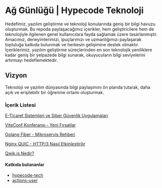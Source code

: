 # Ağ Günlüğü | Hypecode Teknoloji

Hedefimiz, yazılım geliştirme ve teknoloji konularında geniş bir bilgi havuzu oluşturmak. Bu repoda paylaşacağımız içerikler, hem geliştiricilere hem de teknolojiyle ilgilenen genel kullanıcılara fayda sağlamak üzere tasarlanmıştır. Amacımız, deneyimlerimizi, ipuçlarımızı ve uzmanlığımızı paylaşarak topluluğa katkıda bulunmak ve herkesin gelişimine destek olmaktır. İçeriklerimiz, yazılım geliştirme süreçlerinden en son teknolojik yeniliklere kadar geniş bir yelpazede bilgi sunarak, okuyucuların bilgi seviyelerini artırmayı hedeflemektedir.

## Vizyon

Teknoloji ve yazılım dünyasında bilgi paylaşımını ön planda tutarak, daha açık ve erişilebilir bir öğrenme ortamı oluşturmak.

### İçerik Listesi

[E-Ticaret Sistemleri ve Siber Güvenlik Uygulamaları](https://github.com/hypecode-tech/blogs/blob/main/eticaret-magazalarinda-guvenlik/README.md)

[ViteConf Konferansı - Yeni Fırsatlar](https://github.com/hypecode-tech/blogs/tree/main/viteconf-bizi-bekliyor/README.md)

[Golang Fiber - Mikroservis Rehberi](https://github.com/hypecode-tech/blogs/tree/main/fiber-ile-microservis/README.md)

[Nginx QUIC - HTTP/3 Nasıl Etkinleştirilir](https://github.com/hypecode-tech/blogs/tree/main/nginx-quic-nasil-etkinlestirilir/README.md)

[Qwik.js Nedir?](https://github.com/hypecode-tech/blogs/blob/main/qwikjs-nedir/README.md)

#### Katkıda bulunanlar

<!-- BEGIN CONTRIBUTORS LIST -->
  - [hypecode-tech](https://github.com/hypecode-tech)
  - [actions-user](https://github.com/actions-user)
<!-- END CONTRIBUTORS LIST -->
